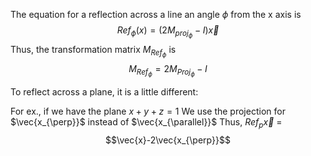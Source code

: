 The equation for a reflection across a line an angle $\phi$ from the x axis is
$$Ref_{\phi}(x) = (2M_{proj_{\phi}}-I)\vec{x}$$
Thus, the transformation matrix $M_{Ref_{\phi}}$ is
$$M_{Ref_{\phi}} = 2M_{Proj_{\phi}}-I$$

To reflect across a plane, it is a little different:

For ex., if we have the plane $x+y+z = 1$
We use the projection for $\vec{x_{\perp}}$ instead of $\vec{x_{\parallel}}$
Thus, $Ref_{p}\vec{x}$ =
$$\vec{x}-2\vec{x_{\perp}}$$
